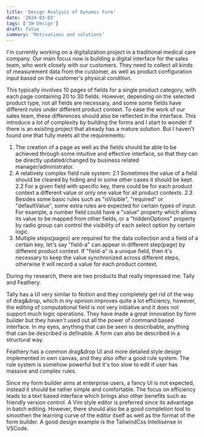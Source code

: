 ```yaml
---
title: 'Design Analysis of Dynamic Form'
date: '2024-03-03'
tags: ['SW Design']
draft: false
summary: 'Motivations and solutions'
---
```

I'm currently working on a digitalization project in a traditional medical care company. Our main focus now is building a digital
interface for the sales team, who work closely with our customers. They need to collect all kinds of measurement data from the customer,
as well as product configuration input based on the customer's physical condition. 

This typically involves 10 pages of fields for a single product category, with each page containing 20 to 30 fields.
However, depending on the selected product type, not all fields are necessary, and some some fields have different rules
under different product context. To ease the work of our sales team, these differences should also be reflected in
the interface. This introduce a lot of complexity by building the forms and I start to wonder if there is an existing 
project that already has a mature solution. But I haven't found one that fully meets all the requirements:

1. The creation of a page as well as the fields should be able to be achieved through some intuitive and effective interface, so
   that they can be directly updated/changed by business related manager/administrator.
2. A relatively complex field rule system:
  2.1 Sometimes the value of a field should be cleared by hiding and in some other cases it should be kept. 
  2.2 For a given field with specific key, there could be for each product context a different value or only one value for all
      product contexts.
  2.3 Besides some basic rules such as "isVisible", "required" or "defaultValue", some extra rules are expected for certain types
      of input. For example, a number field could have a "value" property which allows its value to be mapped from other fields,
      or a "hiddenOptions" property by radio group can control the visibility of each select option by certain logic.
3. Multiple steps(pages) are required for the data collection and a field of a certain key, let's say "field-a" can appear in
   different step(page) by different product context. If "field-a" is a unique field, then it's necessary to keep the value
   synchronized across different steps, otherwise it will record a value for each product context.

During my research, there are two products that really impressed me: Tally and Feathery.

Tally has a UI very similar to Notion and they completely get rid of the way of drag&drop, which in my opinion improves quite
a lot efficiency, however, the editing of computational field is not very initiative and it does not support much logic operations.
They have made a great innovation by form builder but they haven't used out all the power of command based
interface. In my eyes, anything that can be seen is describable, anything that can be described is definable. A form can also be 
described in a structural way.

Feathery has a common drag&drop UI and more detailed style design implemented in own canvas, and they also offer a good rule system.
The rule system is somehow powerful but it's too slow to edit if user has massive and complex rules.

Since my form builder aims at enterprise users, a fancy UI is not expected, instead it should be rather simple and comfortable. The
focus on efficiency leads to a text based interface which brings also other benefits such as friendly version control. A Vim style
editor is preferred since its advantage in batch editing. However, there should also be a good completion tool to smoothen the learning
curve of the editor itself as well as the format of the form builder. A good design example is the TailwindCss Intellisense in VSCode.

